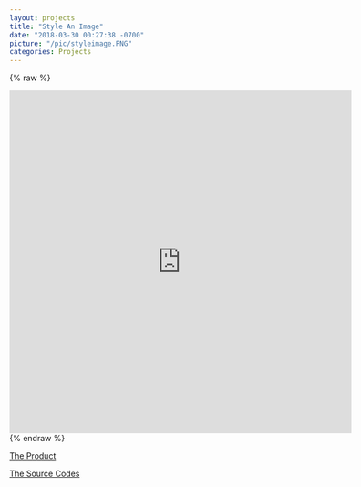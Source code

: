 ```yaml
---
layout: projects
title: "Style An Image"
date: "2018-03-30 00:27:38 -0700"
picture: "/pic/styleimage.PNG"
categories: Projects
---
```


{% raw %}
<iframe frameborder="no" border="0" marginwidth="0" marginheight="0" width="600" height="600" src="https://curious-yu.github.io/GoogleFrontEnd-Phase1-StyleAImage/"></iframe>
{% endraw %}

[The Product](https://curious-yu.github.io/GoogleFrontEnd-Phase1-StyleAImage/)

[The Source Codes](https://github.com/Curious-Yu/GoogleFrontEnd-Phase1-StyleAImage)
